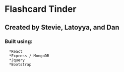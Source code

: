 # Flashcard Tinder
## Created by Stevie, Latoyya, and Dan

### Built using:

      *React
      *Express / MongoDB
      *Jquery
      *Bootstrap
